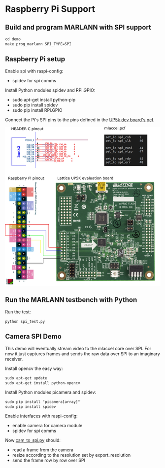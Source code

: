 # Raspberry Pi Support

## Build and program MARLANN with SPI support

    cd demo
    make prog_marlann SPI_TYPE=SPI

## Raspberry Pi setup

Enable spi with raspi-config:

* spidev for spi comms

Install Python modules spidev and RPi.GPIO:

* sudo apt-get install python-pip
* sudo pip install spidev
* sudo pip install RPi.GPIO

Connect the Pi's SPI pins to the pins defined in the [UP5k dev board's pcf](../demo/marlann.pcf).

![pinout](pinout.jpeg)

## Run the MARLANN testbench with Python

Run the test:

    python spi_test.py

## Camera SPI Demo

This demo will eventually stream video to the mlaccel core over SPI. For now it just
captures frames and sends the raw data over SPI to an imaginary receiver.

Install opencv the easy way:

    sudo apt-get update
    sudo apt-get install python-opencv

Install Python modules picamera and spidev:

    sudo pip install "picamera[array]"
    sudo pip install spidev

Enable interfaces with raspi-config:

* enable camera for camera module
* spidev for spi comms

Now [cam_to_spi.py](cam_to_spi.py) should:

* read a frame from the camera
* resize according to the resolution set by export_resolution
* send the frame row by row over SPI
